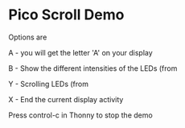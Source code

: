 # Pico Scroll Demo

Options are 

A - you will get the letter 'A' on your display

B - Show the different intensities of the LEDs (from 

Y - Scrolling LEDs (from 

X - End the current display activity

Press control-c in Thonny to stop the demo
